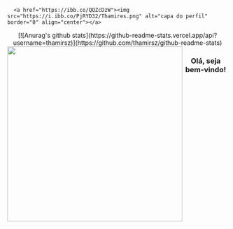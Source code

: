 


      <a href="https://ibb.co/QQZcDzW"><img src="https://i.ibb.co/PjRYD32/Thamires.png" alt="capa do perfil"  border="0" align="center"></a>
    
    
<center>  
[![Anurag's github stats](https://github-readme-stats.vercel.app/api?username=thamirsz)](https://github.com/thamirsz/github-readme-stats)
<img width="400px" align="left" src="https://github-readme-stats.vercel.app/api/top-langs/?username=thamirsz&hide=html&layout=compact&theme=buefy" />  
     

### Olá, seja bem-vindo!
